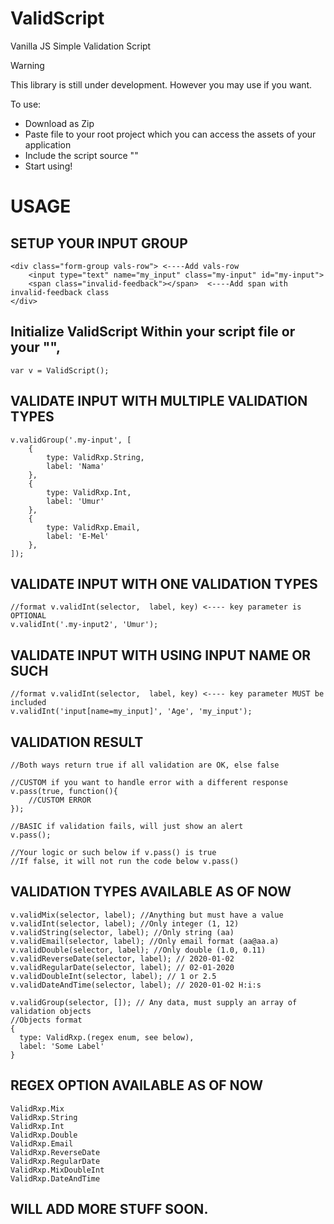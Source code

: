 # ValidScript
Vanilla JS Simple Validation Script <br>

> [!WARNING]
> This library is still under development. However you may use if you want.


To use:
- Download as Zip
- Paste file to your root project which you can access the assets of your application
- Include the script source "<script src="..path"></script>"
- Start using!

# USAGE<br>
## SETUP YOUR INPUT GROUP
```
<div class="form-group vals-row"> <----Add vals-row
    <input type="text" name="my_input" class="my-input" id="my-input">
    <span class="invalid-feedback"></span>  <----Add span with invalid-feedback class
</div>
```


## Initialize ValidScript Within your script file or your "<script></script>", 

`var v = ValidScript();`

## VALIDATE INPUT WITH MULTIPLE VALIDATION TYPES

```
v.validGroup('.my-input', [ 
    {
        type: ValidRxp.String,
        label: 'Nama'
    },
    {
        type: ValidRxp.Int,
        label: 'Umur'
    },
    {
        type: ValidRxp.Email,
        label: 'E-Mel'
    },
]);
```
## VALIDATE INPUT WITH ONE VALIDATION TYPES

```
//format v.validInt(selector,  label, key) <---- key parameter is OPTIONAL
v.validInt('.my-input2', 'Umur');
```

## VALIDATE INPUT WITH USING INPUT NAME OR SUCH

```
//format v.validInt(selector,  label, key) <---- key parameter MUST be included
v.validInt('input[name=my_input]', 'Age', 'my_input');
```

## VALIDATION RESULT
```
//Both ways return true if all validation are OK, else false

//CUSTOM if you want to handle error with a different response
v.pass(true, function(){
    //CUSTOM ERROR
});

//BASIC if validation fails, will just show an alert
v.pass();

//Your logic or such below if v.pass() is true
//If false, it will not run the code below v.pass()
```

## VALIDATION TYPES AVAILABLE AS OF NOW
```
v.validMix(selector, label); //Anything but must have a value
v.validInt(selector, label); //Only integer (1, 12)
v.validString(selector, label); //Only string (aa)
v.validEmail(selector, label); //Only email format (aa@aa.a)
v.validDouble(selector, label); //Only double (1.0, 0.11)
v.validReverseDate(selector, label); // 2020-01-02
v.validRegularDate(selector, label); // 02-01-2020
v.validDoubleInt(selector, label); // 1 or 2.5
v.validDateAndTime(selector, label); // 2020-01-02 H:i:s

v.validGroup(selector, []); // Any data, must supply an array of validation objects
//Objects format
{
  type: ValidRxp.(regex enum, see below),
  label: 'Some Label'
}
```

## REGEX OPTION AVAILABLE AS OF NOW
```
ValidRxp.Mix
ValidRxp.String
ValidRxp.Int
ValidRxp.Double
ValidRxp.Email
ValidRxp.ReverseDate
ValidRxp.RegularDate
ValidRxp.MixDoubleInt
ValidRxp.DateAndTime
```

## WILL ADD MORE STUFF SOON.





